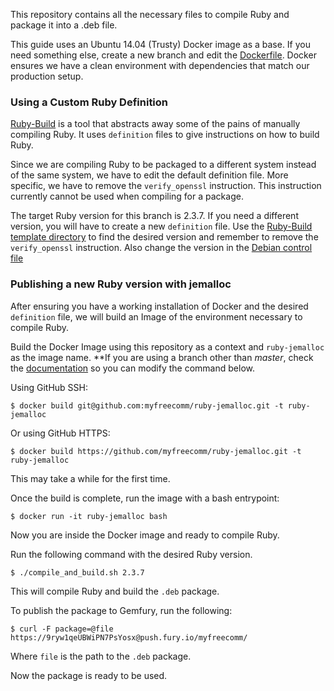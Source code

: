 This repository contains all the necessary files to compile Ruby and package it into a .deb file.

This guide uses an Ubuntu 14.04 (Trusty) Docker image as a base. If you need something else, create a new branch and edit the [Dockerfile](Dockerfile). Docker ensures we have a clean environment with dependencies that match our production setup.

### Using a Custom Ruby Definition
[Ruby-Build](https://github.com/rbenv/ruby-build) is a tool that abstracts away some of the pains of manually compiling Ruby.
It uses `definition` files to give instructions on how to build Ruby.

Since we are compiling Ruby to be packaged to a different system instead of the same system, we have to edit the default definition file.
More specific, we have to remove the `verify_openssl` instruction. This instruction currently cannot be used when compiling for a package.

The target Ruby version for this branch is 2.3.7. If you need a different version, you will have to create a new `definition` file. Use the [Ruby-Build template directory](https://github.com/rbenv/ruby-build/tree/master/share/ruby-build) to find the desired version and remember to remove the `verify_openssl` instruction.
Also change the version in the [Debian control file](DEBIAN/control)

### Publishing a new Ruby version with jemalloc

After ensuring you have a working installation of Docker and the desired `definition` file, we will build an Image of the environment necessary to compile Ruby.

Build the Docker Image using this repository as a context and `ruby-jemalloc` as the image name.
**If you are using a branch other than _master_, check the [documentation](https://docs.docker.com/engine/reference/commandline/build/#git-repositories) so you can modify the command below.

Using GitHub SSH:
```shell
$ docker build git@github.com:myfreecomm/ruby-jemalloc.git -t ruby-jemalloc
```

Or using GitHub HTTPS:
```shell
$ docker build https://github.com/myfreecomm/ruby-jemalloc.git -t ruby-jemalloc
```

This may take a while for the first time.

Once the build is complete, run the image with a bash entrypoint:
```shell
$ docker run -it ruby-jemalloc bash
```

Now you are inside the Docker image and ready to compile Ruby.

Run the following command with the desired Ruby version.
```shell
$ ./compile_and_build.sh 2.3.7
```

This will compile Ruby and build the `.deb` package.

To publish the package to Gemfury, run the following:
```shell
$ curl -F package=@file https://9ryw1qeUBWiPN7PsYosx@push.fury.io/myfreecomm/
```
Where `file` is the path to the `.deb` package.

Now the package is ready to be used.
